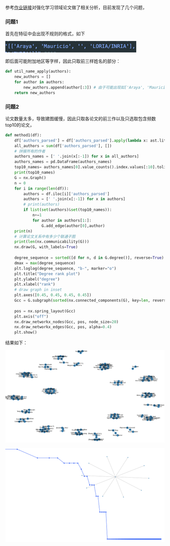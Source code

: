 参考[作业链接](https://github.com/datawhalechina/team-learning-data-mining/blob/master/AcademicTrends/Task5%20%E4%BD%9C%E8%80%85%E4%BF%A1%E6%81%AF%E5%85%B3%E8%81%94.md)对强化学习领域论文做了相关分析，目前发现了几个问题，

### 问题1

首先在特征中会出现不规则的格式，如下

<img src="assets/image-20210125191012486.png" alt="image-20210125191012486" style="zoom:50%;" />

即后面可能附加地区等字样，因此只取前三样姓名的部分：

```python
def util_name_apply(authors):
    new_authors = []
    for author in authors:
        new_authors.append(author[:3]) # 由于可能出现如['Araya', 'Mauricio', '', 'LORIA/INRIA']中这种'LORIA/INRIA'类似于地区或者其他的无效字眼，所以需要筛除去前三项包含姓名的
    return new_authors
```

### 问题2

论文数量太多，导致建图缓慢，因此只取各论文的前三作以及只选取包含频数top10的论文，

```python
def method1(df):
    df['authors_parsed'] = df['authors_parsed'].apply(lambda x: ast.literal_eval(x)[:3]) # 读取的str转list
    all_authors = sum(df['authors_parsed'], [])
    # 拼接所有的作者
    authors_names = [' '.join(x[:-1]) for x in all_authors]
    authors_names = pd.DataFrame(authors_names)
    top10_names= authors_names[0].value_counts().index.values[:10].tolist()
    print(top10_names)
    G = nx.Graph()
    n = 0
    for i in range(len(df)):
        authors = df.iloc[i]['authors_parsed']
        authors = [' '.join(x[:-1]) for x in authors]
        # print(authors)
        if list(set(authors)&set(top10_names)):
            n+=1
            for author in authors[1:]:
                G.add_edge(author[0],author)
    print(n)
    # 计算论文关系中有多少个联通子图
    print(len(nx.communicability(G)))
    nx.draw(G, with_labels=True)

    degree_sequence = sorted([d for n, d in G.degree()], reverse=True)
    dmax = max(degree_sequence)
    plt.loglog(degree_sequence, "b-", marker="o")
    plt.title("Degree rank plot")
    plt.ylabel("degree")
    plt.xlabel("rank")
    # draw graph in inset
    plt.axes([0.45, 0.45, 0.45, 0.45])
    Gcc = G.subgraph(sorted(nx.connected_components(G), key=len, reverse=True)[0])

    pos = nx.spring_layout(Gcc)
    plt.axis("off")
    nx.draw_networkx_nodes(Gcc, pos, node_size=20)
    nx.draw_networkx_edges(Gcc, pos, alpha=0.4)
    plt.show()
```

结果如下：

![image-20210125195234634](assets/image-20210125195234634.png)

![image-20210125195105443](assets/image-20210125195105443.png)